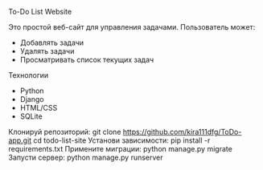 To-Do List Website 

Это простой веб-сайт для управления задачами. Пользователь может:

- Добавлять задачи
- Удалять задачи
- Просматривать список текущих задач

Технологии

- Python 
- Django 
- HTML/CSS 
- SQLite 

Клонируй репозиторий:
   git clone https://github.com/kira111dfg/ToDo-app.git
   cd todo-list-site
Установи зависимости:
pip install -r requirements.txt
Примените миграции:
  python manage.py migrate
Запусти сервер:
  python manage.py runserver


